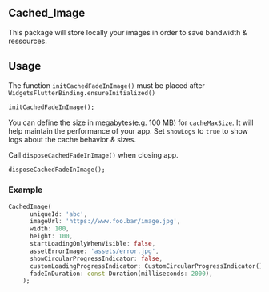 
## Cached_Image

This package will store locally your images in order to save bandwidth & ressources.

## Usage

The function `initCachedFadeInImage()` must be placed after `WidgetsFlutterBinding.ensureInitialized()`
```dart
initCachedFadeInImage();
```

You can define the size in megabytes(e.g. 100 MB) for `cacheMaxSize`. It will help maintain the performance of your app.
Set `showLogs` to `true` to show logs about the cache behavior & sizes.


Call `disposeCachedFadeInImage()` when closing app.
```dart
disposeCachedFadeInImage();
```

### Example

```dart
CachedImage(
      uniqueId: 'abc',
      imageUrl: 'https://www.foo.bar/image.jpg',
      width: 100,
      height: 100,
      startLoadingOnlyWhenVisible: false,
      assetErrorImage: 'assets/error.jpg',
      showCircularProgressIndicator: false,
      customLoadingProgressIndicator: CustomCircularProgressIndicator(),
      fadeInDuration: const Duration(milliseconds: 2000),
    );
```
